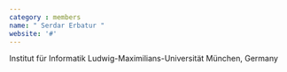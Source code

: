 ```yaml
---
category : members
name: " Serdar Erbatur " 
website: '#'
---
```

Institut für Informatik
Ludwig-Maximilians-Universität München, Germany

